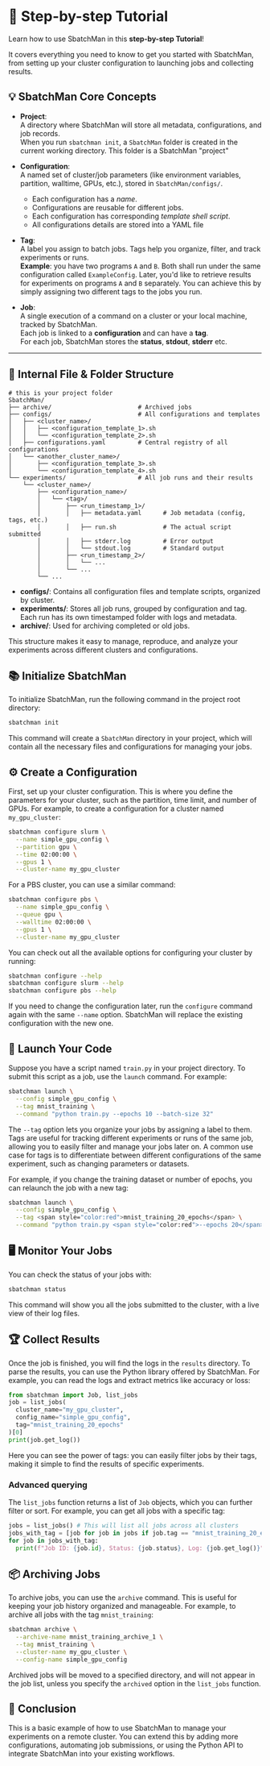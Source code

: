 # 🚀 Step-by-step Tutorial 

Learn how to use SbatchMan in this **step-by-step Tutorial**!

It covers everything you need to know to get you started with SbatchMan, from setting up your cluster configuration to launching jobs and collecting results.

## 💡 SbatchMan Core Concepts

- **Project**:  
  A directory where SbatchMan will store all metadata, configurations, and job records.  
  When you run `sbatchman init`, a `SbatchMan` folder is created in the current working directory. This folder is a SbatchMan "project"

- **Configuration**:  
  A named set of cluster/job parameters (like environment variables, partition, walltime, GPUs, etc.), stored in `SbatchMan/configs/`.
    - Each configuration has a *name*.
    - Configurations are reusable for different jobs.
    - Each configuration has corresponding *template shell script*.
    - All configurations details are stored into a YAML file

- **Tag**:  
  A label you assign to batch jobs. Tags help you organize, filter, and track experiments or runs.  
  **Example**: you have two programs `A` and `B`. Both shall run under the same configuration called `ExampleConfig`. Later, you'd like to retrieve results for experiments on programs `A` and `B` separately. You can achieve this by simply assigning two different tags to the jobs you run. 

- **Job**:  
  A single execution of a command on a cluster or your local machine, tracked by SbatchMan.  
  Each job is linked to a **configuration** and can have a **tag**.  
  For each job, SbatchMan stores the **status**, **stdout**, **stderr** etc.

---

## 📂 Internal File & Folder Structure

```
# this is your project folder
SbatchMan/
├── archive/                        # Archived jobs
├── configs/                        # All configurations and templates
│   ├── <cluster_name>/
│   │   ├── <configuration_template_1>.sh
│   │   └── <configuration_template_2>.sh
│   ├── configurations.yaml         # Central registry of all configurations
│   └── <another_cluster_name>/
│       ├── <configuration_template_3>.sh
│       └── <configuration_template_4>.sh
└── experiments/                    # All job runs and their results
    └── <cluster_name>/
        ├── <configuration_name>/
        │   └── <tag>/
        │       ├── <run_timestamp_1>/
        │       │   ├── metadata.yaml      # Job metadata (config, tags, etc.)
        │       │   ├── run.sh             # The actual script submitted
        │       │   ├── stderr.log         # Error output
        │       │   └── stdout.log         # Standard output
        │       ├── <run_timestamp_2>/
        │       │   └── ...
        │       └── ...
        └── ...
```

- **configs/**: Contains all configuration files and template scripts, organized by cluster.
- **experiments/**: Stores all job runs, grouped by configuration and tag. Each run has its own timestamped folder with logs and metadata.
- **archive/**: Used for archiving completed or old jobs.

This structure makes it easy to manage, reproduce, and analyze your experiments across different clusters and configurations.

## 📚 Initialize SbatchMan
To initialize SbatchMan, run the following command in the project root directory:

```bash
sbatchman init
```

This command will create a `SbatchMan` directory in your project, which will contain all the necessary files and configurations for managing your jobs.

## ⚙️ Create a Configuration

First, set up your cluster configuration. This is where you define the parameters for your cluster, such as the partition, time limit, and number of GPUs. For example, to create a configuration for a cluster named `my_gpu_cluster`:

```bash
sbatchman configure slurm \
  --name simple_gpu_config \
  --partition gpu \
  --time 02:00:00 \
  --gpus 1 \
  --cluster-name my_gpu_cluster
```
For a PBS cluster, you can use a similar command:

```bash
sbatchman configure pbs \
  --name simple_gpu_config \
  --queue gpu \
  --walltime 02:00:00 \
  --gpus 1 \
  --cluster-name my_gpu_cluster
```

You can check out all the available options for configuring your cluster by running:

```bash
sbatchman configure --help
sbatchman configure slurm --help
sbatchman configure pbs --help
```

If you need to change the configuration later, run the `configure` command again with the same `--name` option. SbatchMan will replace the existing configuration with the new one.

## 🚀 Launch Your Code

Suppose you have a script named `train.py` in your project directory. To submit this script as a job, use the `launch` command. For example: 

```bash
sbatchman launch \
  --config simple_gpu_config \
  --tag mnist_training \
  --command "python train.py --epochs 10 --batch-size 32"
```

The `--tag` option lets you organize your jobs by assigning a label to them. Tags are useful for tracking different experiments or runs of the same job, allowing you to easily filter and manage your jobs later on. A common use case for tags is to differentiate between different configurations of the same experiment, such as changing parameters or datasets.

For example, if you change the training dataset or number of epochs, you can relaunch the job with a new tag:

```bash
sbatchman launch \
  --config simple_gpu_config \
  --tag <span style="color:red">mnist_training_20_epochs</span> \
  --command "python train.py <span style="color:red">--epochs 20</span> --batch-size 32"
```

## 🖥️ Monitor Your Jobs

You can check the status of your jobs with:

```bash
sbatchman status
```

This command will show you all the jobs submitted to the cluster, with a live view of their log files.

## 🏆 Collect Results

Once the job is finished, you will find the logs in the `results` directory. To parse the results, you can use the Python library offered by SbatchMan. For example, you can read the logs and extract metrics like accuracy or loss:

```python
from sbatchman import Job, list_jobs
job = list_jobs(
  cluster_name="my_gpu_cluster",
  config_name="simple_gpu_config",
  tag="mnist_training_20_epochs"
)[0]
print(job.get_log())
```

Here you can see the power of tags: you can easily filter jobs by their tags, making it simple to find the results of specific experiments.

### Advanced querying
The `list_jobs` function returns a list of `Job` objects, which you can further filter or sort. For example, you can get all jobs with a specific tag:

```python
jobs = list_jobs() # This will list all jobs across all clusters
jobs_with_tag = [job for job in jobs if job.tag == "mnist_training_20_epochs"]
for job in jobs_with_tag:
  print(f"Job ID: {job.id}, Status: {job.status}, Log: {job.get_log()}")
```

## 📦 Archiving Jobs
To archive jobs, you can use the `archive` command. This is useful for keeping your job history organized and manageable. For example, to archive all jobs with the tag `mnist_training`:
```bash
sbatchman archive \
  --archive-name mnist_training_archive_1 \
  --tag mnist_training \
  --cluster-name my_gpu_cluster \
  --config-name simple_gpu_config
```

Archived jobs will be moved to a specified directory, and will not appear in the job list, unless you specify the `archived` option in the `list_jobs` function.

## 🎉 Conclusion
This is a basic example of how to use SbatchMan to manage your experiments on a remote cluster. You can extend this by adding more configurations, automating job submissions, or using the Python API to integrate SbatchMan into your existing workflows.